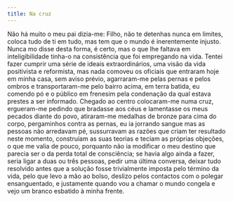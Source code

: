 ```yaml
---
title: Na cruz
---
```


Não há muito o meu pai dizia-me: Filho, não te detenhas nunca em limites, coloca tudo de ti em tudo, mas tem que o mundo é inerentemente injusto. Nunca mo disse desta forma, é certo, mas o que lhe faltava em inteligibilidade tinha-o na consistência que foi empregando na vida. Tentei fazer cumprir uma série de ideais extraordinários, uma visão da vida positivista e reformista, mas nada comoveu os oficiais que entraram hoje em minha casa, sem aviso prévio, agarraram-me pelas pernas e pelos ombros e transportaram-me pelo bairro acima, em terra batida, eu comendo pó e o público em frenesim pela condenação da qual estava prestes a ser informado. Chegado ao centro colocaram-me numa cruz, ergueram-me pedindo que bradasse aos céus e lamentasse os meus pecados diante do povo, atiraram-me medalhas de bronze para cima do corpo, pergaminhos contra as pernas, eu ia jorrando sangue mas as pessoas não arredavam pé, sussurravam as razões que criam ter resultado neste momento, construíam as suas teorias e teciam as próprias objeções, o que me valia de pouco, porquanto não ia modificar o meu destino que parecia ser o da perda total de consciência; se havia algo ainda a fazer, seria ligar a duas ou três pessoas, pedir uma última conversa, deixar tudo resolvido antes que a solução fosse trivialmente imposta pelo término da vida, pelo que levo a mão ao bolso, deslizo pelos contactos com o polegar ensanguentado, e justamente quando vou a chamar o mundo congela e vejo um branco esbatido à minha frente.
